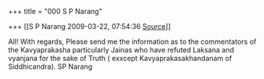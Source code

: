 +++
title = "000 S P Narang"

+++
[[S P Narang	2009-03-22, 07:54:36 [Source](https://groups.google.com/g/bvparishat/c/vKYLjQkVgGw)]]



  
All! With regards, Please send me the information as to the commentators of the Kavyaprakasha particularly Jainas who have refuted Laksana and vyanjana for the sake of Truth ( exxcept Kavyaprakasakhandanam of Siddhicandra). SP Narang

  

